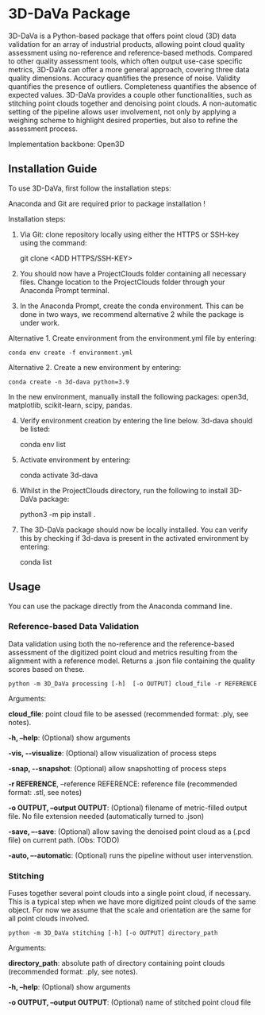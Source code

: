 <h1> 3D-DaVa Package </h1>

3D-DaVa is a Python-based package that offers point cloud (3D) data validation for an array of industrial products, allowing  point cloud quality assessment using no-reference and reference-based methods. Compared to other quality assessment tools, which often output use-case specific metrics, 3D-DaVa can offer a more general approach, covering three data quality dimensions. Accuracy quantifies the presence of noise. Validity quantifies the presence of outliers. Completeness quantifies the absence of expected values. 3D-DaVa provides a couple other functionalities, such as stitching point clouds together and denoising point clouds. A non-automatic setting of the pipeline allows user involvement, not only by applying a weighing scheme to highlight desired properties, but also to refine the assessment process.

Implementation backbone: Open3D


<h2> Installation Guide </h2>

To use 3D-DaVa, first follow the installation steps:

Anaconda and Git are required prior to package installation !

Installation steps:

1. Via Git: clone repository locally using either the HTTPS or SSH-key using the command:

    git clone <ADD HTTPS/SSH-KEY>

2. You should now have a ProjectClouds folder containing all necessary files. Change location to the ProjectClouds folder through your Anaconda Prompt terminal.

3. In the Anaconda Prompt, create the conda environment. This can be done in two ways, we recommend alternative 2 while the package is under work.

Alternative 1. Create environment from the environment.yml file by entering:

    conda env create -f environment.yml

Alternative 2. Create a new environment by entering:

    conda create -n 3d-dava python=3.9

In the new environment, manually install the following packages: open3d, matplotlib, scikit-learn, scipy, pandas.

4. Verify environment creation by entering the line below. 3d-dava should be listed:

    conda env list

5. Activate environment by entering:

    conda activate 3d-dava

6. Whilst in the ProjectClouds directory, run the following to install 3D-DaVa package:

    python3 -m pip install .

7. The 3D-DaVa package should now be locally installed. You can verify this by checking if 3d-dava is present in the activated environment by entering:

    conda list


<h2> Usage </h2>

You can use the package directly from the Anaconda command line.

<h3> Reference-based Data Validation </h3>

Data validation using both the no-reference and the reference-based assessment of the digitized point cloud and metrics resulting from the alignment with a reference model. Returns a .json file containing the quality scores based on these.

    python -m 3D_DaVa processing [-h]  [-o OUTPUT] cloud_file -r REFERENCE

Arguments:

**cloud_file**: point cloud file to be asessed (recommended format: .ply, see notes).

**-h, –help**: (Optional) show arguments

**-vis, --visualize**: (Optional) allow visualization of process steps

**-snap, --snapshot**: (Optional) allow snapshotting of process steps

**-r REFERENCE**, –reference REFERENCE: reference file (recommended format: .stl, see notes)

**-o OUTPUT, –output OUTPUT**: (Optional) filename of metric-filled output file. No file extension needed (automatically turned to .json)

**-save, –-save**: (Optional) allow saving the denoised point cloud as a (.pcd file) on current path. (Obs: TODO)

**-auto, –-automatic**: (Optional) runs the pipeline without user intervenstion.


<h3> Stitching </h3>

Fuses together several point clouds into a single point cloud, if necessary. This is a typical step when we have more digitized point clouds of the same object. For now we assume that the scale and orientation are the same for all point clouds involved.

    python -m 3D_DaVa stitching [-h] [-o OUTPUT] directory_path

Arguments:

**directory_path**: absolute path of directory containing point clouds (recommended format: .ply, see notes).

**-h, –help**: (Optional) show arguments

**-o OUTPUT, –output OUTPUT**: (Optional) name of stitched point cloud file
